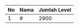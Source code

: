 | No | Nama            | Jumlah Level |
|----|-----------------|--------------|
| 1  | #    |    2900        |
